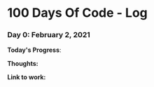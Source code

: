 # 100 Days Of Code - Log

### Day 0: February 2, 2021 
**Today's Progress**: 

**Thoughts:** 

**Link to work:**

